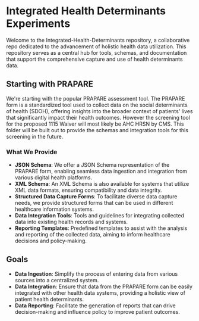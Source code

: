 # Integrated Health Determinants Experiments

Welcome to the Integrated-Health-Determinants repository, a collaborative repo dedicated to the advancement of holistic health data utilization. This repository serves as a central hub for tools, schemas, and documentation that support the comprehensive capture and use of health determinants data.

## Starting with PRAPARE

We're starting with the popular PRAPARE assessment tool. The PRAPARE form is a standardized tool used to collect data on the social determinants of health (SDOH), offering insights into the broader context of patients' lives that significantly impact their health outcomes. However the screening tool for the proposed 1115 Waiver will most likely be AHC HRSN by CMS. This folder will be built out to provide the schemas and integration tools for this screening in the future. 
 
### What We Provide

- **JSON Schema**: We offer a JSON Schema representation of the PRAPARE form, enabling seamless data ingestion and integration from various digital health platforms.
- **XML Schema**: An XML Schema is also available for systems that utilize XML data formats, ensuring compatibility and data integrity.
- **Structured Data Capture Forms**: To facilitate diverse data capture needs, we provide structured forms that can be used in different healthcare information systems.
- **Data Integration Tools**: Tools and guidelines for integrating collected data into existing health records and systems.
- **Reporting Templates**: Predefined templates to assist with the analysis and reporting of the collected data, aiming to inform healthcare decisions and policy-making.

## Goals

- **Data Ingestion**: Simplify the process of entering data from various sources into a centralized system.
- **Data Integration**: Ensure that data from the PRAPARE form can be easily integrated with other health data systems, providing a holistic view of patient health determinants.
- **Data Reporting**: Facilitate the generation of reports that can drive decision-making and influence policy to improve patient outcomes.



